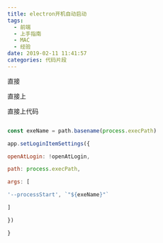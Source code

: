 ```yaml
---
title: electron开机自动启动
tags:
  - 前端
  - 上手指南
  - MAC
  - 经验
date: 2019-02-11 11:41:57
categories: 代码片段
---
```


  
  
  

直接

直接上

直接上代码

``` javascript

const exeName = path.basename(process.execPath)

app.setLoginItemSettings({

openAtLogin: !openAtLogin,

path: process.execPath,

args: [

'--processStart', `"${exeName}"`

]

})

}

```